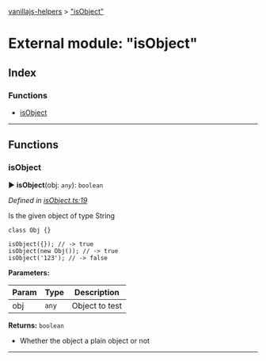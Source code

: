 [vanillajs-helpers](../README.md) > ["isObject"](../modules/_isobject_.md)



# External module: "isObject"

## Index

### Functions

* [isObject](_isobject_.md#isobject)



---
## Functions
<a id="isobject"></a>

###  isObject

► **isObject**(obj: *`any`*): `boolean`



*Defined in [isObject.ts:19](https://github.com/Tokimon/vanillajs-helpers/blob/97e473e/isObject.ts#L19)*



Is the given object of type String

    class Obj {}
    
    isObject({}); // -> true
    isObject(new Obj()); // -> true
    isObject('123'); // -> false


**Parameters:**

| Param | Type | Description |
| ------ | ------ | ------ |
| obj | `any`   |  Object to test |





**Returns:** `boolean`
- Whether the object a plain object or not






___


